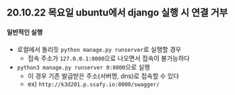 ## 20.10.22 목요일 ubuntu에서 django 실행 시 연결 거부

#### 일반적인 실행

- 로컬에서 돌리듯 `python manage.py runserver`로 실행할 경우
  - 접속 주소가 `127.0.0.1:8000`으로 나오면서 접속이 불가능하다
- `python3 manage.py runserver 0:8000`으로 실행
  - 이 경우 기존 발급받은 주소(서버명, dns)로 접속할 수 있다
  - ex) `http://k3d201.p.ssafy.io:8000/swagger/`